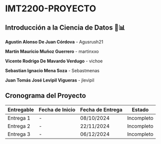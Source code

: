 # IMT2200-PROYECTO
## Introducción a la Ciencia de Datos 🧪📊

**Agustin Alonso De Juan Córdova** - Agusrush21

**Martín Mauricio Muñoz Guerrero** - martinxxo

**Vicente Rodrigo De Mavardo Verdugo** - vichoe

**Sebastian Ignacio Mena Soza** - Sebastmenas

**Juan Tomás José Levipil Vigueras** - jlevipil


## Cronograma del Proyecto

| Entregable    | Fecha de Inicio  | Fecha de Entrega | Estado     |
|---------------|------------------|------------------|------------|
| Entrega 1     | -                | 08/10/2024       | Incompleto |
| Entrega 2     | -                | 22/11/2024       | Incompleto |
| Entrega 3     | -                | 06/12/2024       | Incompleto |




